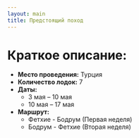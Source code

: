 ```yaml
---
layout: main
title: Предстоящий поход
---
```


# Краткое описание:

- **Место проведения:** Турция
- **Количество лодок:** 7
- **Даты:** 
  - 3 мая – 10 мая 
  - 10 мая – 17 мая 
- **Маршрут:**
  - Фетхие - Бодрум (Первая неделя)
  - Бодрум - Фетхие (Вторая неделя)
